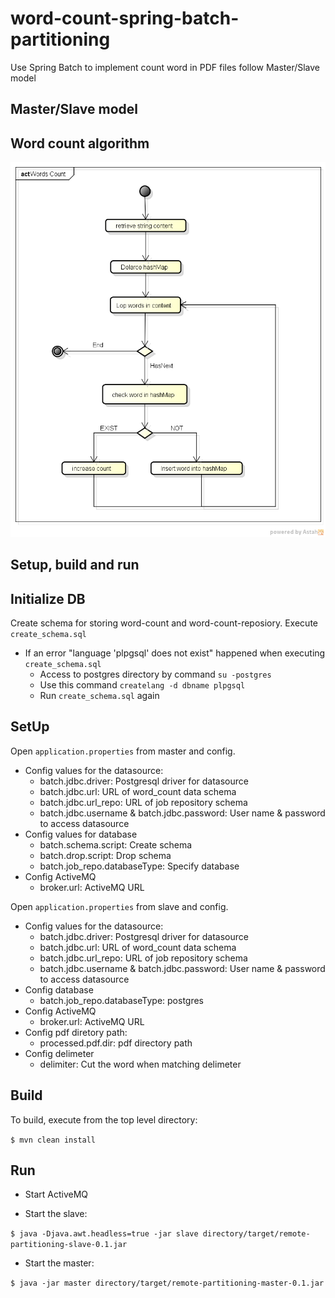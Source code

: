 # word-count-spring-batch-partitioning
Use Spring Batch to implement count word in PDF files follow Master/Slave model
## Master/Slave model

## Word count algorithm

![alt tag](WordsCount.png)

## Setup, build and run

## Initialize DB

Create schema for storing word-count and word-count-reposiory. Execute `create_schema.sql`

+ If an error "language 'plpgsql' does not exist" happened when executing `create_schema.sql` 
  + Access to postgres directory by command `su -postgres`
  + Use this command `createlang -d dbname plpgsql`
  + Run `create_schema.sql` again

## SetUp

Open `application.properties` from master and config.

+ Config values for the datasource:
  + batch.jdbc.driver: Postgresql driver for datasource
  + batch.jdbc.url: URL of word_count data schema
  + batch.jdbc.url_repo: URL of job repository schema
  + batch.jdbc.username & batch.jdbc.password: User name & password to access datasource
+ Config values for database
  + batch.schema.script: Create schema
  + batch.drop.script: Drop schema
  + batch.job_repo.databaseType: Specify database
+ Config ActiveMQ
  + broker.url: ActiveMQ URL

Open `application.properties` from slave and config.
+ Config values for the datasource:
  + batch.jdbc.driver: Postgresql driver for datasource
  + batch.jdbc.url: URL of word_count data schema
  + batch.jdbc.url_repo: URL of job repository schema
  + batch.jdbc.username & batch.jdbc.password: User name & password to access datasource
+ Config database
  + batch.job_repo.databaseType: postgres
+ Config ActiveMQ
  + broker.url: ActiveMQ URL
+ Config pdf diretory path:
  + processed.pdf.dir: pdf directory path
+ Config delimeter
  + delimiter: Cut the word when matching delimeter


## Build

To build, execute from the top level directory:

`$ mvn clean install`

## Run

+ Start ActiveMQ

+ Start the slave:

`$ java -Djava.awt.headless=true -jar slave directory/target/remote-partitioning-slave-0.1.jar`

+ Start the master:

`$ java -jar master directory/target/remote-partitioning-master-0.1.jar`



